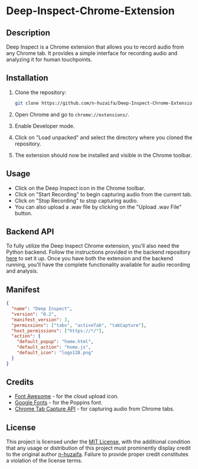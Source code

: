 ﻿# Deep-Inspect-Chrome-Extension

## Description

Deep Inspect is a Chrome extension that allows you to record audio from any Chrome tab. It provides a simple interface for recording audio and analyzing it for human touchpoints.

## Installation

1. Clone the repository:

   ```bash
   git clone https://github.com/n-huzaifa/Deep-Inspect-Chrome-Extension.git
   ```

2. Open Chrome and go to `chrome://extensions/`.

3. Enable Developer mode.

4. Click on "Load unpacked" and select the directory where you cloned the repository.

5. The extension should now be installed and visible in the Chrome toolbar.

## Usage

- Click on the Deep Inspect icon in the Chrome toolbar.
- Click on "Start Recording" to begin capturing audio from the current tab.
- Click on "Stop Recording" to stop capturing audio.
- You can also upload a .wav file by clicking on the "Upload .wav File" button.

## Backend API

To fully utilize the Deep Inspect Chrome extension, you'll also need the Python backend. Follow the instructions provided in the backend repository [here](https://github.com/n-huzaifa/Deep-Inspect-Api) to set it up. Once you have both the extension and the backend running, you'll have the complete functionality available for audio recording and analysis.

## Manifest

```json
{
  "name": "Deep Inspect",
  "version": "0.2",
  "manifest_version": 3,
  "permissions": ["tabs", "activeTab", "tabCapture"],
  "host_permissions": ["https://*/"],
  "action": {
    "default_popup": "home.html",
    "default_action": "home.js",
    "default_icon": "logo128.png"
  }
}
```

## Credits

- [Font Awesome](https://fontawesome.com/) - for the cloud upload icon.
- [Google Fonts](https://fonts.google.com/) - for the Poppins font.
- [Chrome Tab Capture API](https://developer.chrome.com/docs/extensions/reference/tabCapture/) - for capturing audio from Chrome tabs.

## License

This project is licensed under the [MIT License](https://opensource.org/license/mit), with the additional condition that any usage or distribution of this project must prominently display credit to the original author [n-huzaifa](https://github.com/n-huzaifa). Failure to provide proper credit constitutes a violation of the license terms.
